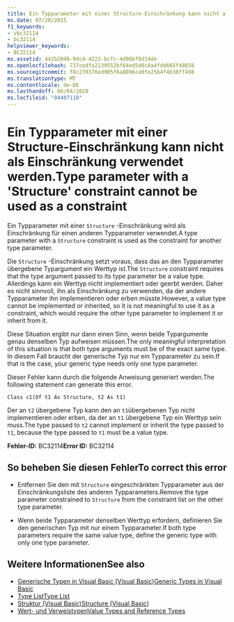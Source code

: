 ```yaml
---
title: Ein Typparameter mit einer Structure-Einschränkung kann nicht als Einschränkung verwendet werden.
ms.date: 07/20/2015
f1_keywords:
- vbc32114
- bc32114
helpviewer_keywords:
- BC32114
ms.assetid: 442b2048-9dc4-4223-bcfc-4d96bf8d14de
ms.openlocfilehash: 737cedfa2139552bf64ed5d0c8a4fdd665f48858
ms.sourcegitcommit: f8c270376ed905f6a8896ce0fe25b4f4b38ff498
ms.translationtype: MT
ms.contentlocale: de-DE
ms.lasthandoff: 06/04/2020
ms.locfileid: "84407118"
---
```

# <a name="type-parameter-with-a-structure-constraint-cannot-be-used-as-a-constraint"></a><span data-ttu-id="7c7c7-102">Ein Typparameter mit einer Structure-Einschränkung kann nicht als Einschränkung verwendet werden.</span><span class="sxs-lookup"><span data-stu-id="7c7c7-102">Type parameter with a 'Structure' constraint cannot be used as a constraint</span></span>
<span data-ttu-id="7c7c7-103">Ein Typparameter mit einer `Structure` -Einschränkung wird als Einschränkung für einen anderen Typparameter verwendet.</span><span class="sxs-lookup"><span data-stu-id="7c7c7-103">A type parameter with a `Structure` constraint is used as the constraint for another type parameter.</span></span>  
  
 <span data-ttu-id="7c7c7-104">Die `Structure` -Einschränkung setzt voraus, dass das an den Typparameter übergebene Typargument ein Werttyp ist.</span><span class="sxs-lookup"><span data-stu-id="7c7c7-104">The `Structure` constraint requires that the type argument passed to its type parameter be a value type.</span></span> <span data-ttu-id="7c7c7-105">Allerdings kann ein Werttyp nicht implementiert oder geerbt werden. Daher es nicht sinnvoll, ihn als Einschränkung zu verwenden, da der andere Typparameter ihn implementieren oder erben müsste.</span><span class="sxs-lookup"><span data-stu-id="7c7c7-105">However, a value type cannot be implemented or inherited, so it is not meaningful to use it as a constraint, which would require the other type parameter to implement it or inherit from it.</span></span>  
  
 <span data-ttu-id="7c7c7-106">Diese Situation ergibt nur dann einen Sinn, wenn beide Typargumente genau denselben Typ aufweisen müssen.</span><span class="sxs-lookup"><span data-stu-id="7c7c7-106">The only meaningful interpretation of this situation is that both type arguments must be of the exact same type.</span></span> <span data-ttu-id="7c7c7-107">In diesem Fall braucht der generische Typ nur ein Typparameter zu sein.</span><span class="sxs-lookup"><span data-stu-id="7c7c7-107">If that is the case, your generic type needs only one type parameter.</span></span>  
  
 <span data-ttu-id="7c7c7-108">Dieser Fehler kann durch die folgende Anweisung generiert werden.</span><span class="sxs-lookup"><span data-stu-id="7c7c7-108">The following statement can generate this error.</span></span>  
  
 `Class c1(Of t1 As Structure, t2 As t1)`  
  
 <span data-ttu-id="7c7c7-109">Der an `t2` übergebene Typ kann den an `t1`übergebenen Typ nicht implementieren oder erben, da der an `t1` übergebene Typ ein Werttyp sein muss.</span><span class="sxs-lookup"><span data-stu-id="7c7c7-109">The type passed to `t2` cannot implement or inherit the type passed to `t1`, because the type passed to `t1` must be a value type.</span></span>  
  
 <span data-ttu-id="7c7c7-110">**Fehler-ID:** BC32114</span><span class="sxs-lookup"><span data-stu-id="7c7c7-110">**Error ID:** BC32114</span></span>  
  
## <a name="to-correct-this-error"></a><span data-ttu-id="7c7c7-111">So beheben Sie diesen Fehler</span><span class="sxs-lookup"><span data-stu-id="7c7c7-111">To correct this error</span></span>  
  
- <span data-ttu-id="7c7c7-112">Entfernen Sie den mit `Structure` eingeschränkten Typparameter aus der Einschränkungsliste des anderen Typparameters.</span><span class="sxs-lookup"><span data-stu-id="7c7c7-112">Remove the type parameter constrained to `Structure` from the constraint list on the other type parameter.</span></span>  
  
- <span data-ttu-id="7c7c7-113">Wenn beide Typparameter denselben Werttyp erfordern, definieren Sie den generischen Typ mit nur einem Typparameter.</span><span class="sxs-lookup"><span data-stu-id="7c7c7-113">If both type parameters require the same value type, define the generic type with only one type parameter.</span></span>  
  
## <a name="see-also"></a><span data-ttu-id="7c7c7-114">Weitere Informationen</span><span class="sxs-lookup"><span data-stu-id="7c7c7-114">See also</span></span>

- [<span data-ttu-id="7c7c7-115">Generische Typen in Visual Basic (Visual Basic)</span><span class="sxs-lookup"><span data-stu-id="7c7c7-115">Generic Types in Visual Basic</span></span>](../programming-guide/language-features/data-types/generic-types.md)
- [<span data-ttu-id="7c7c7-116">Type List</span><span class="sxs-lookup"><span data-stu-id="7c7c7-116">Type List</span></span>](../language-reference/statements/type-list.md)
- [<span data-ttu-id="7c7c7-117">Struktur (Visual Basic)</span><span class="sxs-lookup"><span data-stu-id="7c7c7-117">Structure (Visual Basic)</span></span>](../language-reference/statements/structure-statement.md)
- [<span data-ttu-id="7c7c7-118">Wert- und Verweistypen</span><span class="sxs-lookup"><span data-stu-id="7c7c7-118">Value Types and Reference Types</span></span>](../programming-guide/language-features/data-types/value-types-and-reference-types.md)
